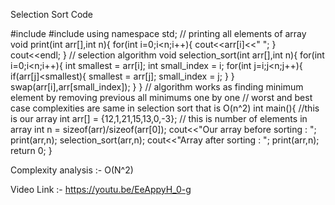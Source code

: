 Selection Sort Code

#include<iostream>
#include<algorithm>
using namespace std;
// printing all elements of array
void print(int arr[],int n){
    for(int i=0;i<n;i++){
        cout<<arr[i]<<" ";
    }
    cout<<endl;
}
// selection algorithm
void selection_sort(int arr[],int n){
    for(int i=0;i<n;i++){
        int smallest = arr[i];
        int small_index = i;
        for(int j=i;j<n;j++){
            if(arr[j]<smallest){
                smallest = arr[j];
                small_index = j;
            }
        }
        swap(arr[i],arr[small_index]);
    }
}
// algorithm works as finding minimum element by removing previous all minimums one by one
// worst and best case complexities are same in selection sort that is O(n^2)
int main(){
    //this is our array
    int arr[] = {12,1,21,15,13,0,-3};
    // this is number of elements in array
    int n = sizeof(arr)/sizeof(arr[0]);
    cout<<"Our array before sorting : ";
    print(arr,n); 
    selection_sort(arr,n);
    cout<<"Array after sorting : ";
    print(arr,n);
    return 0;
}


Complexity analysis :- 
O(N^2)

Video Link :- https://youtu.be/EeAppyH_0-g
